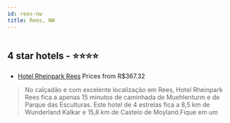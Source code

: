 ```yaml
---
id: rees-nw
title: Rees, NW
---
```


<center><img src="https://i.travelapi.com/hotels/2000000/1070000/1066100/1066059/efb07b41_z.jpg" alt="" /></center>


##  4 star hotels - ⭐️⭐️⭐️⭐️

-    [Hotel Rheinpark Rees](https://www.hurb.com/br/aud/https://www.hurb.com/br/hotels/rees/hotel-rheinpark-rees-HT-8NEZ?cmp=18055) Prices from R$367.32
   > No calçadão e com excelente localização em Rees, Hotel Rheinpark Rees fica a apenas 15 minutos de caminhada de Muehlenturm e de Parque das Esculturas.  Este hotel de 4 estrelas fica a 8,5 km de Wunderland Kalkar e 15,8 km de Castelo de Moyland.Fique em um
